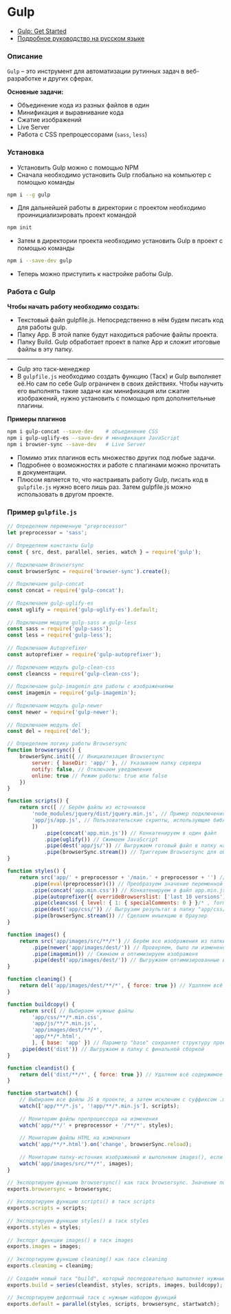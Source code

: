# Gulp


- [Gulp: Get Started](https://gulpjs.com/docs/en/getting-started/quick-start)
- [Подробное руководство на русском языке](https://webdesign-master.ru/blog/tools/gulp-4-lesson.html)


<!-- xxxxxxxxxxxxxxxxxxxxxxxxxxxxxxxxxxxxxxxxxxxxxxxxxxxxxxx -->
### Описание
<!-- xxxxxxxxxxxxxxxxxxxxxxxxxxxxxxxxxxxxxxxxxxxxxxxxxxxxxxx -->
`Gulp` – это инструмент для автоматизации рутинных задач в веб-разработке и других сферах.

__Основные задачи:__
- Объединение кода из разных файлов в один
- Минификация и выравнивание кода
- Сжатие изображений
- Live Server
- Работа с CSS препроцессорами (`sass`, `less`)


<!-- xxxxxxxxxxxxxxxxxxxxxxxxxxxxxxxxxxxxxxxxxxxxxxxxxxxxxxx -->
### Установка
<!-- xxxxxxxxxxxxxxxxxxxxxxxxxxxxxxxxxxxxxxxxxxxxxxxxxxxxxxx -->
- Установить Gulp можно с помощью NPM
- Сначала необходимо установить Gulp глобально на компьютер с помощью команды
```bash
npm i --g gulp
```

- Для дальнейшей работы в директории с проектом необходимо проинициализировать проект командой
```bash
npm init
```

- Затем в директории проекта необходимо установить Gulp в проект с помощью команды
```bash
npm i --save-dev gulp
```

- Теперь можно приступить к настройке работы Gulp.


<!-- xxxxxxxxxxxxxxxxxxxxxxxxxxxxxxxxxxxxxxxxxxxxxxxxxxxxxxx -->
### Работа с Gulp
<!-- xxxxxxxxxxxxxxxxxxxxxxxxxxxxxxxxxxxxxxxxxxxxxxxxxxxxxxx -->
__Чтобы начать работу необходимо создать:__
- Текстовый файл gulpfile.js. Непосредственно в нём будем писать код для работы gulp.
- Папку App. В этой папке будут находиться рабочие файлы проекта.
- Папку Build. Gulp обработает проект в папке App и сложит итоговые файлы в эту папку.

---

- Gulp это таск-менеджер
- В `gulpfile.js` необходимо создать функцию (Таск) и Gulp выполняет её.Но сам по себе Gulp ограничен в своих действиях. Чтобы научить его выполнять такие задачи как минификация или сжатие изображений, нужно установить с помощью npm дополнительные плагины. 

__Примеры плагинов__
```bash
npm i gulp-concat --save-dev    # объединение CSS
npm i gulp-uglify-es --save-dev # минификация JavaScript
npm i browser-sync --save-dev   # Live Server
```

- Помимо этих плагинов есть множество других под любые задачи.
- Подробнее о возможностях и работе с плагинами можно прочитать в документации.
- Плюсом является то, что настраивать работу Gulp, писать код в `gulpfile.js` нужно всего лишь раз. Затем gulpfile.js можно использовать в другом проекте.


<!-- xxxxxxxxxxxxxxxxxxxxxxxxxxxxxxxxxxxxxxxxxxxxxxxxxxxxxxx -->
### Пример `gulpfile.js`
<!-- xxxxxxxxxxxxxxxxxxxxxxxxxxxxxxxxxxxxxxxxxxxxxxxxxxxxxxx -->
```js
// Определяем переменную "preprocessor"
let preprocessor = 'sass'; 
 
// Определяем константы Gulp
const { src, dest, parallel, series, watch } = require('gulp');
 
// Подключаем Browsersync
const browserSync = require('browser-sync').create();
 
// Подключаем gulp-concat
const concat = require('gulp-concat');
 
// Подключаем gulp-uglify-es
const uglify = require('gulp-uglify-es').default;
 
// Подключаем модули gulp-sass и gulp-less
const sass = require('gulp-sass');
const less = require('gulp-less');
 
// Подключаем Autoprefixer
const autoprefixer = require('gulp-autoprefixer');
 
// Подключаем модуль gulp-clean-css
const cleancss = require('gulp-clean-css');
 
// Подключаем gulp-imagemin для работы с изображениями
const imagemin = require('gulp-imagemin');
 
// Подключаем модуль gulp-newer
const newer = require('gulp-newer');
 
// Подключаем модуль del
const del = require('del');
```

```js
// Определяем логику работы Browsersync
function browsersync() {
	browserSync.init({ // Инициализация Browsersync
		server: { baseDir: 'app/' }, // Указываем папку сервера
		notify: false, // Отключаем уведомления
		online: true // Режим работы: true или false
	})
}
```


```js
function scripts() {
	return src([ // Берём файлы из источников
		'node_modules/jquery/dist/jquery.min.js', // Пример подключения библиотеки
		'app/js/app.js', // Пользовательские скрипты, использующие библиотеку, должны быть подключены в конце
		])
			.pipe(concat('app.min.js')) // Конкатенируем в один файл
			.pipe(uglify()) // Сжимаем JavaScript
			.pipe(dest('app/js/')) // Выгружаем готовый файл в папку назначения
			.pipe(browserSync.stream()) // Триггерим Browsersync для обновления страницы
}
```


```js
function styles() {
	return src('app/' + preprocessor + '/main.' + preprocessor + '') // Выбираем источник: "app/sass/main.sass" или "app/less/main.less"
		.pipe(eval(preprocessor)()) // Преобразуем значение переменной "preprocessor" в функцию
		.pipe(concat('app.min.css')) // Конкатенируем в файл app.min.js
		.pipe(autoprefixer({ overrideBrowserslist: ['last 10 versions'], grid: true })) // Создадим префиксы с помощью Autoprefixer
		.pipe(cleancss( { level: { 1: { specialComments: 0 } }/* , format: 'beautify' */ } )) // Минифицируем стили
		.pipe(dest('app/css/')) // Выгрузим результат в папку "app/css/"
		.pipe(browserSync.stream()) // Сделаем инъекцию в браузер
}
```

```js
function images() {
	return src('app/images/src/**/*') // Берём все изображения из папки источника
		.pipe(newer('app/images/dest/')) // Проверяем, было ли изменено (сжато) изображение ранее
		.pipe(imagemin()) // Сжимаем и оптимизируем изображеня
		.pipe(dest('app/images/dest/')) // Выгружаем оптимизированные изображения в папку назначения
}
```

```js
function cleanimg() {
	return del('app/images/dest/**/*', { force: true }) // Удаляем всё содержимое папки "app/images/dest/"
}
```

```js
function buildcopy() {
	return src([ // Выбираем нужные файлы
		'app/css/**/*.min.css',
		'app/js/**/*.min.js',
		'app/images/dest/**/*',
		'app/**/*.html',
		], { base: 'app' }) // Параметр "base" сохраняет структуру проекта при копировании
	.pipe(dest('dist')) // Выгружаем в папку с финальной сборкой
}
```

```js
function cleandist() {
	return del('dist/**/*', { force: true }) // Удаляем всё содержимое папки "dist/"
}
```

```js
function startwatch() {
	// Выбираем все файлы JS в проекте, а затем исключим с суффиксом .min.js
	watch(['app/**/*.js', '!app/**/*.min.js'], scripts);
	
	// Мониторим файлы препроцессора на изменения
	watch('app/**/' + preprocessor + '/**/*', styles);
 
	// Мониторим файлы HTML на изменения
	watch('app/**/*.html').on('change', browserSync.reload);
 
	// Мониторим папку-источник изображений и выполняем images(), если есть изменения
	watch('app/images/src/**/*', images);
}
```

 
```js
// Экспортируем функцию browsersync() как таск browsersync. Значение после знака = это имеющаяся функция.
exports.browsersync = browsersync;
 
// Экспортируем функцию scripts() в таск scripts
exports.scripts = scripts;
 
// Экспортируем функцию styles() в таск styles
exports.styles = styles;
 
// Экспорт функции images() в таск images
exports.images = images;
 
// Экспортируем функцию cleanimg() как таск cleanimg
exports.cleanimg = cleanimg;
 
// Создаём новый таск "build", который последовательно выполняет нужные операции
exports.build = series(cleandist, styles, scripts, images, buildcopy);
 
// Экспортируем дефолтный таск с нужным набором функций
exports.default = parallel(styles, scripts, browsersync, startwatch);
```
